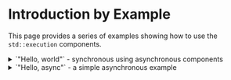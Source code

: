 <!-- SPDX-License-Identifier: Apache-2.0 WITH LLVM-exception -->

# Introduction by Example

This page provides a series of examples showing how to use the
`std::execution` components.

<details>
<summary>`"Hello, world"` - synchronous using asynchronous components</summary>

Code: [`examples/intro-1-hello-world.cpp`]()

The first example is a very complicated way to a version of `"Hello,
world"`: it uses components for dealing with asynchronous work to
synchronously produce the result. The intention is to show a basic
use of some involved components to build up a feeling of how things
work.

The componentes for `std::execution` are declared in the header
`<execution>`.  This particular implementation implements the
cmponents in namespace `beman::execution` declared in the header
`<beman/execution/execution.hpp>`:

```c++
#include <beman/execution/execution.hpp>
#include <iostream>
#include <string>
#include <tuple>

namespace ex = ::beman::execution;
using namespace std::string_literals;
```

Most of these declarations should be familiar. The namespace alias
`ex` is used to support easy migration to a different implementation,
in particular the standard name `std::execution` once it becomes
available with standard library implementations. The other examples
will have a similar start which is only mentioned in the explanation
to point out unusual parts like the use of custom components.

All interesting work happens in the `main` function:

```c++
int main()
{
    auto[result] = ex::sync_wait(
        ex::when_all(
            ex::just("hello, "s),
            ex::just("world"s)
        )
        | ex::then([](auto s1, auto s2){ return s1 + s2; })
        ).value_or(std::tuple(""s));

    std::cout << result << '\n';
}
```

This code code be simpler even when using components from
`std::execution`.  Showing a few more components is intended to
better reflect how an asynchronous program might look like. This
examples uses a _sender factory_ (`ex::just`), two _sender adaptors_
(`ex::when_all` and `ex::then`), and finally a _sender consumer_
(`ex::sync_wait`) to build up work and to execute it. The idea of
a _sender_ is that it represents work which can be composed with
algorithms into a unit of work which is eventually executed.

Each work item can complete asynchronously at some later time, i.e.,
calling it like a function and using a returned value isn't really
an option. Instead, when the work is started it does whatever is
needed to get the work completed and get a _completion signal_
delivered. Delivering a completion signal consists of calling a
function on a suitable objects. The important part is that once
work is started it always delivers exactly one completion signal
which can indicate success, failure, or cancellation. Later examples
for creating senders will go into more details about the cancellation
signals.

The components used in this example do all of that synchronously:

- `ex::just("string"s)` completes immediately when started with
    successful completion which includes the string passed as
    argument.
- <code>ex::when_all(_sender1_, _sender2_)</code> starts the senders
    passed as arguments. When all of the senders complete, it
    produces its own completion. In the case of success all the
    received values are passed to the completion signal. In case
    of an error all outstanding work is cancelled and the first
    error becomes `when_all`'s completion signal once all children
    have completed.  Similarly, in case of cancellation all children
    get cancelled and once all complete `when_all` produces a
    cancellation signal. In the example the two children each produces
    one string as completion signal and `when_all` produces these two
    strings as its completion signal.
- <code>_sender_ | ex::then(_fun_)</code> is equivalent to using
    <code>ex::then(_sender_, _fun_)</code>. The `ex::then` calls
    the function <code>_fun_</code> with its child sender completes
    successful.  The arguments to <code>_fun_</code> are the values
    received from the child completion signal.  In the example, the
    child is `when_all(...)` and it produces two strings which are
    passed to <code>_fun_</code>. The completion signal of `ex::then`
    is successful with the value returned from the call to
    <code>_fun_</code> (which may `void`) if the call returns
    normally. If an exception is thrown `ex::then` completes with
    an `std::exception_ptr` to the exception thrown. In the example
    the completion is just a concatenation of the two strings.
- <code>sync_wait(_sender_)</code> starts its argument and then
    blocks until the work completes although the thread calling
    `sync_wait` may contribute to the completion of the work. The
    function returns a an
    <code>std::optional&lt;std::tuple&lt;_results_...&gt;&gt;</code>>.
    If the child sender completes successfully the values from the
    child's completion signal become the elements of the tuple. If
    the child completes with an error, the error is thrown as an
    exception. Otherwise, if the work gets cancelled, an empty
    `std::optional<...>` is returned. In the example, the child
    sends a string which gets wrapped into a `std::tuple` which in
    turn gets wrapped into an `std::optional`. Thus, the somewhat
    round-about way to get the result: first using
    `value_or(std::tuple(""s))` to get the value from the `std::optional`
    which is then decomposed from the `std::tuple` using structured
    bindings.

</details>

<details>
<summary>`"Hello, async"` - a simple asynchronous example</summary>

Code: [`examples/intro-2-hello-async.cpp`]()

</details>
